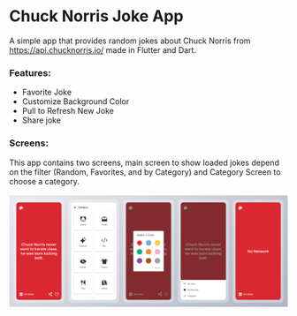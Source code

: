 # Chuck Norris Joke App

A simple app that provides random jokes about Chuck Norris from <link>https://api.chucknorris.io/</link> made in Flutter and Dart.
<br />  
### Features:
<ul>  
  <li>Favorite Joke</li>
  <li>Customize Background Color</li>
  <li>Pull to Refresh New Joke</li>
  <li>Share joke</li>
</ul>


### Screens:
This app contains two screens, main screen to show loaded jokes depend on the filter (Random, Favorites, and by Category) and Category Screen to choose a category.
<br />
<br />
![This is an image](screenshot.png)
